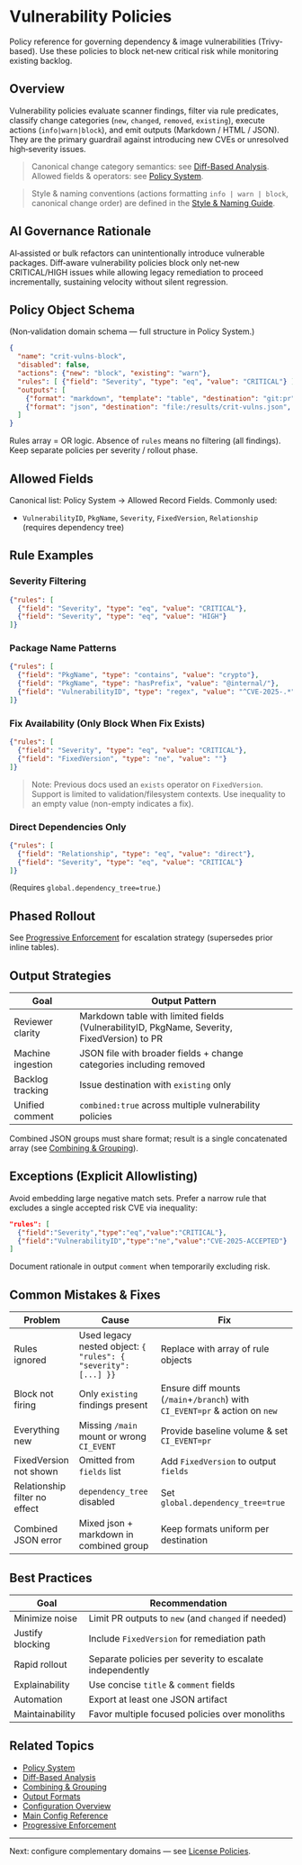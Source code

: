 # Vulnerability Policies

Policy reference for governing dependency & image vulnerabilities (Trivy-based). Use these policies to block net‑new critical risk while monitoring existing backlog.

## Overview
Vulnerability policies evaluate scanner findings, filter via rule predicates, classify change categories (`new`, `changed`, `removed`, `existing`), execute actions (`info|warn|block`), and emit outputs (Markdown / HTML / JSON). They are the primary guardrail against introducing new CVEs or unresolved high‑severity issues.

> Canonical change category semantics: see [Diff-Based Analysis](../concepts/diff-analysis.md). Allowed fields & operators: see [Policy System](../concepts/policy-system.md).

> Style & naming conventions (actions formatting `info | warn | block`, canonical change order) are defined in the [Style & Naming Guide](../configuration/style-naming-guide.md).

## AI Governance Rationale
AI‑assisted or bulk refactors can unintentionally introduce vulnerable packages. Diff‑aware vulnerability policies block only net‑new CRITICAL/HIGH issues while allowing legacy remediation to proceed incrementally, sustaining velocity without silent regression.

## Policy Object Schema
(Non‑validation domain schema — full structure in Policy System.)
```json
{
  "name": "crit-vulns-block",
  "disabled": false,
  "actions": {"new": "block", "existing": "warn"},
  "rules": [ {"field": "Severity", "type": "eq", "value": "CRITICAL"} ],
  "outputs": [
    {"format": "markdown", "template": "table", "destination": "git:pr", "fields": ["VulnerabilityID","PkgName","Severity","FixedVersion"], "changes": ["new"], "collapse": true},
    {"format": "json", "destination": "file:/results/crit-vulns.json", "changes": ["new","changed","removed"]}
  ]
}
```
Rules array = OR logic. Absence of `rules` means no filtering (all findings). Keep separate policies per severity / rollout phase.

## Allowed Fields
Canonical list: Policy System → Allowed Record Fields. Commonly used:
- `VulnerabilityID`, `PkgName`, `Severity`, `FixedVersion`, `Relationship` (requires dependency tree)

## Rule Examples
### Severity Filtering
```json
{"rules": [
  {"field": "Severity", "type": "eq", "value": "CRITICAL"},
  {"field": "Severity", "type": "eq", "value": "HIGH"}
]}
```
### Package Name Patterns
```json
{"rules": [
  {"field": "PkgName", "type": "contains", "value": "crypto"},
  {"field": "PkgName", "type": "hasPrefix", "value": "@internal/"},
  {"field": "VulnerabilityID", "type": "regex", "value": "^CVE-2025-.*"}
]}
```
### Fix Availability (Only Block When Fix Exists)
```json
{"rules": [
  {"field": "Severity", "type": "eq", "value": "CRITICAL"},
  {"field": "FixedVersion", "type": "ne", "value": ""}
]}
```
> Note: Previous docs used an `exists` operator on `FixedVersion`. Support is limited to validation/filesystem contexts. Use inequality to an empty value (non-empty indicates a fix).

### Direct Dependencies Only
```json
{"rules": [
  {"field": "Relationship", "type": "eq", "value": "direct"},
  {"field": "Severity", "type": "eq", "value": "CRITICAL"}
]}
```
(Requires `global.dependency_tree=true`.)

## Phased Rollout
See [Progressive Enforcement](../operations/progressive-enforcement.md) for escalation strategy (supersedes prior inline tables).

## Output Strategies
| Goal | Output Pattern |
|------|----------------|
| Reviewer clarity | Markdown table with limited fields (VulnerabilityID, PkgName, Severity, FixedVersion) to PR |
| Machine ingestion | JSON file with broader fields + change categories including removed |
| Backlog tracking | Issue destination with `existing` only |
| Unified comment | `combined:true` across multiple vulnerability policies |

Combined JSON groups must share format; result is a single concatenated array (see [Combining & Grouping](../output/combining-grouping.md)).

## Exceptions (Explicit Allowlisting)
Avoid embedding large negative match sets. Prefer a narrow rule that excludes a single accepted risk CVE via inequality:
```json
"rules": [
  {"field":"Severity","type":"eq","value":"CRITICAL"},
  {"field":"VulnerabilityID","type":"ne","value":"CVE-2025-ACCEPTED"}
]
```
Document rationale in output `comment` when temporarily excluding risk.

## Common Mistakes & Fixes
| Problem | Cause | Fix |
|---------|-------|-----|
| Rules ignored | Used legacy nested object: `{ "rules": { "severity": [...] }}` | Replace with array of rule objects |
| Block not firing | Only `existing` findings present | Ensure diff mounts (`/main`+`/branch`) with `CI_EVENT=pr` & action on `new` |
| Everything new | Missing `/main` mount or wrong `CI_EVENT` | Provide baseline volume & set `CI_EVENT=pr` |
| FixedVersion not shown | Omitted from `fields` list | Add `FixedVersion` to output `fields` |
| Relationship filter no effect | `dependency_tree` disabled | Set `global.dependency_tree=true` |
| Combined JSON error | Mixed json + markdown in combined group | Keep formats uniform per destination |

## Best Practices
| Goal | Recommendation |
|------|---------------|
| Minimize noise | Limit PR outputs to `new` (and `changed` if needed) |
| Justify blocking | Include `FixedVersion` for remediation path |
| Rapid rollout | Separate policies per severity to escalate independently |
| Explainability | Use concise `title` & `comment` fields |
| Automation | Export at least one JSON artifact |
| Maintainability | Favor multiple focused policies over monoliths |

## Related Topics
- [Policy System](../concepts/policy-system.md)
- [Diff-Based Analysis](../concepts/diff-analysis.md)
- [Combining & Grouping](../output/combining-grouping.md)
- [Output Formats](../output/formats.md)
- [Configuration Overview](../configuration/overview.md)
- [Main Config Reference](../configuration/main-config.md)
- [Progressive Enforcement](../operations/progressive-enforcement.md)

---
Next: configure complementary domains — see [License Policies](./license.md).
